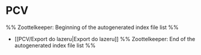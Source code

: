 # PCV
%% Zoottelkeeper: Beginning of the autogenerated index file list  %%
-  [[PCV/Export do lazeru|Export do lazeru]]
%% Zoottelkeeper: End of the autogenerated index file list  %%
